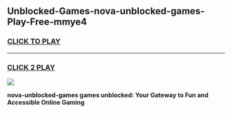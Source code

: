 
## Unblocked-Games-nova-unblocked-games-Play-Free-mmye4
<h3>
<a href="https://premium76.site?title=nova-unblocked-games&ref=10A">CLICK TO PLAY</a></h3>
<hr>

<h3>
<a href="https://premium76.site?title=nova-unblocked-games&ref=10A">CLICK 2 PLAY</a>
  
</h3>

<a href="https://premium76.site?title=nova-unblocked-games&ref=10A"><img src="https://clearcache.store/games.png"></a>


**nova-unblocked-games games unblocked: Your Gateway to Fun and Accessible Online Gaming**
